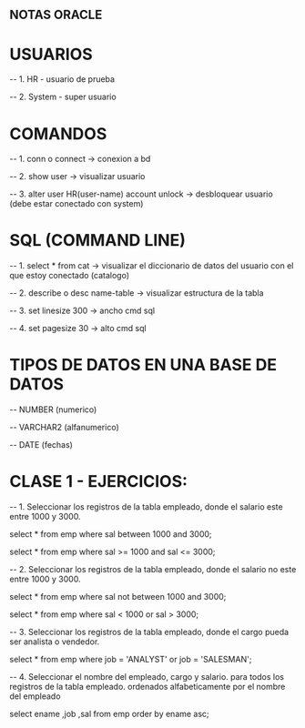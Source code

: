 ## NOTAS ORACLE

# USUARIOS

-- 1. HR - usuario de prueba

-- 2. System - super usuario

# COMANDOS 

-- 1. conn o connect -> conexion a bd

-- 2. show user -> visualizar usuario

-- 3. alter user HR(user-name) account unlock -> desbloquear usuario (debe estar conectado con system)

# SQL (COMMAND LINE)

-- 1. select * from cat -> visualizar el diccionario de datos del usuario con el que estoy conectado (catalogo)

-- 2. describe o desc name-table -> visualizar estructura de la tabla

-- 3. set linesize 300 -> ancho cmd sql

-- 4. set pagesize 30 -> alto cmd sql

# TIPOS DE DATOS EN UNA BASE DE DATOS

-- NUMBER (numerico)

-- VARCHAR2 (alfanumerico)

-- DATE (fechas)

# CLASE 1 - EJERCICIOS:

-- 1. Seleccionar los registros de la tabla empleado, donde el salario este entre 1000 y 3000.

select *
from emp
where sal between 1000 and 3000;

select *
from emp
where sal >= 1000
and sal <= 3000;

-- 2. Seleccionar los registros de la tabla empleado, donde el salario no este entre 1000 y 3000.

select *
from emp
where sal not between 1000 and 3000;

select *
from emp
where sal < 1000
or sal > 3000;

-- 3. Seleccionar los registros de la tabla empleado, donde el cargo pueda ser analista o vendedor.

select * 
from emp 
where job  = 'ANALYST' 
or job = 'SALESMAN';

-- 4. Seleccionar el nombre del empleado, cargo y salario. para todos los registros de la tabla empleado.
    ordenados alfabeticamente por el nombre del empleado

select ename
  ,job
  ,sal
  from emp 
  order by ename asc;


